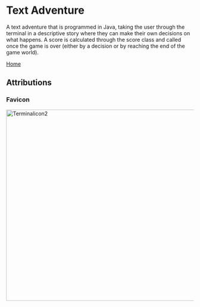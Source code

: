 # Text Adventure

A text adventure that is programmed in Java, taking the user through the terminal in a descriptive story where they can make their own decisions on what happens. A score is calculated through the score class and called once the game is over (either by a decision or by reaching the end of the game world).

[Home](https://Knowledgeablekangaroo.github.io)

## Attributions ##

### Favicon ###

<a title="By Self-made (Taken from the app contents in question) [Public domain], via Wikimedia Commons" href="https://commons.wikimedia.org/wiki/File:Terminalicon2.png"><img width="512" alt="Terminalicon2" src="https://upload.wikimedia.org/wikipedia/commons/thumb/b/b3/Terminalicon2.png/512px-Terminalicon2.png"></a>

<script src = "../script.js"></script>
<script>
	createLinkElement('image/x-icon', 'shortcut icon', 'icon.ico');
</script>

